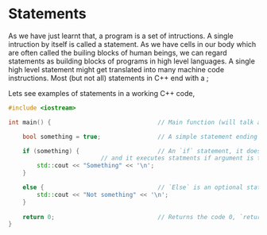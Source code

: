 # Statements

As we have just learnt that, a program is a set of intructions. A single intruction by itself is called a statement. 
As we have cells in our body which are often called the builing blocks of human beings, we can regard statements 
as building blocks of programs in high level languages. A single high level statement might get translated into many
machine code instructions. Most (but not all) statements in C++ end with a ;

Lets see examples of statements in a working C++ code,



```cpp
#include <iostream>

int main() {                              // Main function (will talk about functions in 1.2)

    bool something = true;                // A simple statement ending with ;

    if (something) {                      // An `if` statement, it doesn't end with a ; 
    					  // and it executes statments if argument is true
        std::cout << "Something" << '\n';
    } 

    else {                                // `Else` is an optional statement on top of `if`, also doesn't end with a ;
        std::cout << "Not something" << '\n';
    }
    
    return 0;                             // Returns the code 0, `return` is also a statement
}
```
